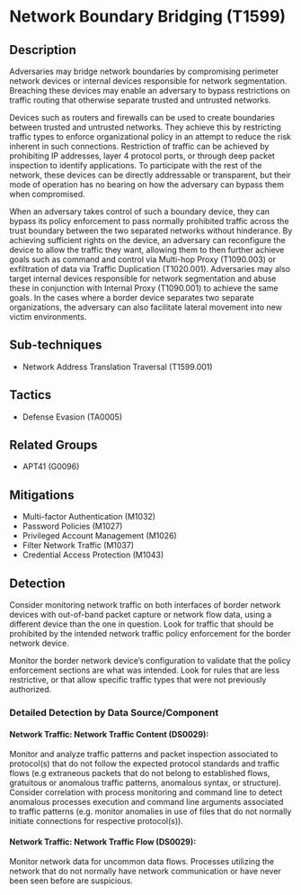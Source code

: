 # Network Boundary Bridging (T1599)

## Description
Adversaries may bridge network boundaries by compromising perimeter network devices or internal devices responsible for network segmentation. Breaching these devices may enable an adversary to bypass restrictions on traffic routing that otherwise separate trusted and untrusted networks.

Devices such as routers and firewalls can be used to create boundaries between trusted and untrusted networks.  They achieve this by restricting traffic types to enforce organizational policy in an attempt to reduce the risk inherent in such connections.  Restriction of traffic can be achieved by prohibiting IP addresses, layer 4 protocol ports, or through deep packet inspection to identify applications.  To participate with the rest of the network, these devices can be directly addressable or transparent, but their mode of operation has no bearing on how the adversary can bypass them when compromised.

When an adversary takes control of such a boundary device, they can bypass its policy enforcement to pass normally prohibited traffic across the trust boundary between the two separated networks without hinderance.  By achieving sufficient rights on the device, an adversary can reconfigure the device to allow the traffic they want, allowing them to then further achieve goals such as command and control via Multi-hop Proxy (T1090.003) or exfiltration of data via Traffic Duplication (T1020.001). Adversaries may also target internal devices responsible for network segmentation and abuse these in conjunction with Internal Proxy (T1090.001) to achieve the same goals.  In the cases where a border device separates two separate organizations, the adversary can also facilitate lateral movement into new victim environments.

## Sub-techniques
- Network Address Translation Traversal (T1599.001)

## Tactics
- Defense Evasion (TA0005)

## Related Groups
- APT41 (G0096)

## Mitigations
- Multi-factor Authentication (M1032)
- Password Policies (M1027)
- Privileged Account Management (M1026)
- Filter Network Traffic (M1037)
- Credential Access Protection (M1043)

## Detection
Consider monitoring network traffic on both interfaces of border network devices with out-of-band packet capture or network flow data, using a different device than the one in question.  Look for traffic that should be prohibited by the intended network traffic policy enforcement for the border network device.

Monitor the border network device’s configuration to validate that the policy enforcement sections are what was intended.  Look for rules that are less restrictive, or that allow specific traffic types that were not previously authorized.

### Detailed Detection by Data Source/Component
#### Network Traffic: Network Traffic Content (DS0029): 
Monitor and analyze traffic patterns and packet inspection associated to protocol(s) that do not follow the expected protocol standards and traffic flows (e.g extraneous packets that do not belong to established flows, gratuitous or anomalous traffic patterns, anomalous syntax, or structure). Consider correlation with process monitoring and command line to detect anomalous processes execution and command line arguments associated to traffic patterns (e.g. monitor anomalies in use of files that do not normally initiate connections for respective protocol(s)).

#### Network Traffic: Network Traffic Flow (DS0029): 
Monitor network data for uncommon data flows. Processes utilizing the network that do not normally have network communication or have never been seen before are suspicious.

